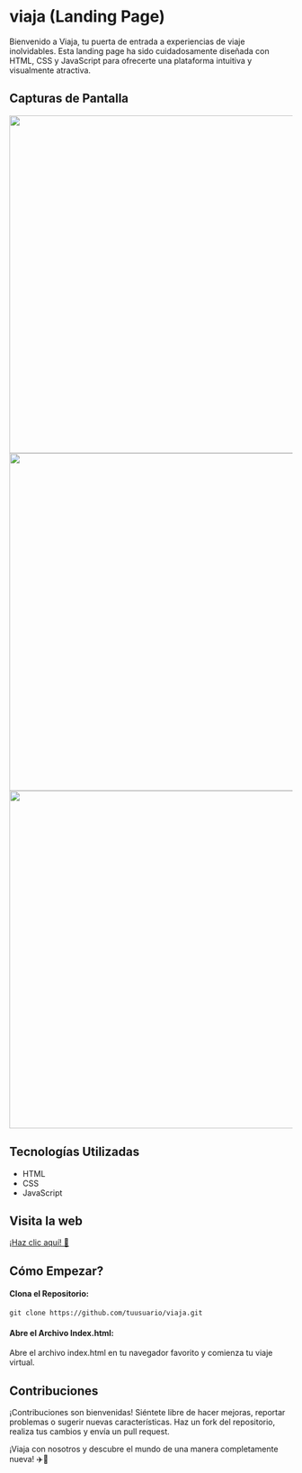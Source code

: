 # viaja (Landing Page)
Bienvenido a Viaja, tu puerta de entrada a experiencias de viaje inolvidables. Esta landing page ha sido cuidadosamente diseñada con HTML, CSS y JavaScript para ofrecerte una plataforma intuitiva y visualmente atractiva.

## Capturas de Pantalla
<img align="center" width="600" src="https://github.com/Cristian-DW/layout/blob/main/viajaone.JPG" />
<img align="center" width="600" src="https://github.com/Cristian-DW/layout/blob/main/viajatwo.JPG" />
<img align="center" width="600" src="https://github.com/Cristian-DW/layout/blob/main/viajathree.JPG" />

## Tecnologías Utilizadas

- HTML
- CSS
- JavaScript

## Visita la web  

[¡Haz clic aquí! &#128640; ](https://viajaya.netlify.app/)


## Cómo Empezar?
#### Clona el Repositorio:

`
git clone https://github.com/tuusuario/viaja.git 
`

#### Abre el Archivo Index.html:
Abre el archivo index.html en tu navegador favorito y comienza tu viaje virtual.

## Contribuciones
¡Contribuciones son bienvenidas! Siéntete libre de hacer mejoras, reportar problemas o sugerir nuevas características. Haz un fork del repositorio, realiza tus cambios y envía un pull request.

¡Viaja con nosotros y descubre el mundo de una manera completamente nueva! ✈️🌟


